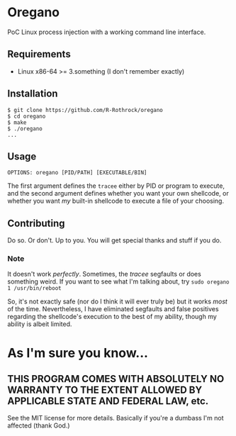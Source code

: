 # Oregano

PoC Linux process injection with a working command line interface.

## Requirements
- Linux x86-64 >= 3.something (I don't remember exactly)

## Installation
```shell
$ git clone https://github.com/R-Rothrock/oregano
$ cd oregano
$ make
$ ./oregano
...
```

## Usage

```
OPTIONS: oregano [PID/PATH] [EXECUTABLE/BIN]
```

The first argument defines the `tracee` either by PID or program to
execute, and the second argument defines whether you want your own shellcode,
or whether you want _my_ built-in shellcode to execute a file of your choosing.

## Contributing

Do so. Or don't. Up to you. You will get special thanks and stuff if you do.

### Note

It doesn't work _perfectly_. Sometimes, the _tracee_ segfaults or does
something weird. If you want to see what I'm talking about, try `sudo oregano 1 /usr/bin/reboot`

So, it's not exactly safe (nor do I think it will ever truly be) but it works _most_ of the time.
Nevertheless, I have eliminated segfaults and false positives regarding the shellcode's execution
to the best of my ability, though my ability is albeit limited.

# As I'm sure you know...

THIS PROGRAM COMES WITH ABSOLUTELY NO WARRANTY TO THE EXTENT ALLOWED BY 
APPLICABLE STATE AND FEDERAL LAW, etc.
---

See the MIT license for more details. Basically if you're a dumbass I'm
not affected (thank God.)
